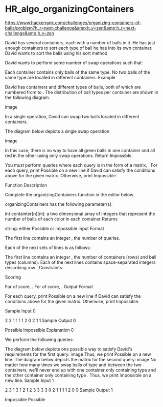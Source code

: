 # HR_algo_organizingContainers
https://www.hackerrank.com/challenges/organizing-containers-of-balls/problem?h_r=next-challenge&amp;h_v=zen&amp;h_r=next-challenge&amp;h_v=zen


David has several containers, each with a number of balls in it. He has just enough containers to sort each type of ball he has into its own container. David wants to sort the balls using his sort method.

David wants to perform some number of swap operations such that:

Each container contains only balls of the same type.
No two balls of the same type are located in different containers.
Example


David has  containers and  different types of balls, both of which are numbered from  to . The distribution of ball types per container are shown in the following diagram.

image

In a single operation, David can swap two balls located in different containers.

The diagram below depicts a single swap operation:

image

In this case, there is no way to have all green balls in one container and all red in the other using only swap operations. Return Impossible.

You must perform  queries where each query is in the form of a matrix, . For each query, print Possible on a new line if David can satisfy the conditions above for the given matrix. Otherwise, print Impossible.

Function Description

Complete the organizingContainers function in the editor below.

organizingContainers has the following parameter(s):

int containter[n][m]: a two dimensional array of integers that represent the number of balls of each color in each container
Returns

string: either Possible or Impossible
Input Format

The first line contains an integer , the number of queries.

Each of the next  sets of lines is as follows:

The first line contains an integer , the number of containers (rows) and ball types (columns).
Each of the next  lines contains  space-separated integers describing row .
Constraints

Scoring

For  of score, .
For  of score, .
Output Format

For each query, print Possible on a new line if David can satisfy the conditions above for the given matrix. Otherwise, print Impossible.

Sample Input 0

2
2
1 1
1 1
2
0 2
1 1
Sample Output 0

Possible
Impossible
Explanation 0

We perform the following  queries:

The diagram below depicts one possible way to satisfy David's requirements for the first query: image
Thus, we print Possible on a new line.
The diagram below depicts the matrix for the second query: image
No matter how many times we swap balls of type  and  between the two containers, we'll never end up with one container only containing type  and the other container only containing type . Thus, we print Impossible on a new line.
Sample Input 1

2
3
1 3 1
2 1 2
3 3 3
3
0 2 1
1 1 1
2 0 0
Sample Output 1

Impossible
Possible
